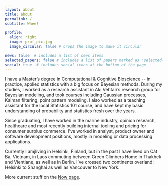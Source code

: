 ```yaml
---
layout: about
title: about
permalink: /
subtitle: Whee!

profile:
  align: right
  image: prof_pic.jpg
  image_circular: false # crops the image to make it circular

news: false  # includes a list of news items
selected_papers: false # includes a list of papers marked as "selected={true}"
social: true  # includes social icons at the bottom of the page
---
```


I have a Master’s degree in Computational & Cognitive Bioscience -- in practice, applied statistics with a big focus on Bayesian methods. During my studies, I worked as a research assistant in Aki Vehtari’s research group for Bayesian modeling, and took courses including Gaussian processes, Kalman filtering, point pattern modeling. I also worked as a teaching assistant for the local Statistics 101 course, and have kept my basic understanding of probability and statistics fresh over the years.

Since graduating, I have worked in the marine industry, opinion research, healthcare and most recently building internal tooling and pricing for consumer surplus commerce. I've worked in analyst, product owner and software development positions, mostly in modeling or data processing applications.

Currently I amjliving in Helsinki, Finland, but in the past I have lived on Cát Bà, Vietnam, in Laos commuting between Green Climbers Home in Thakhek and Vientiane, as well as in Berlin. I've crossed two continents overland: Helsinki to Shanghai as well as Vancouver to New York.

More current stuff on the [Now page](/now/).
